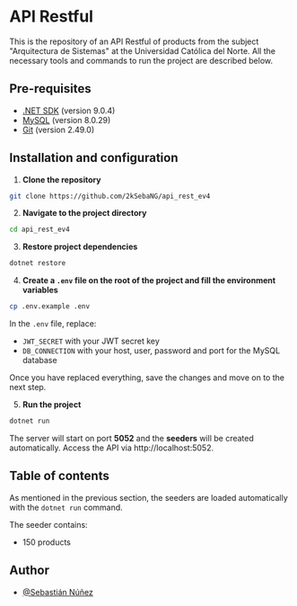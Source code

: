 # API Restful
This is the repository of an API Restful of products from the subject "Arquitectura de Sistemas" at the Universidad Católica del Norte. All the necessary tools and commands to run the project are described below.

## Pre-requisites
- [.NET SDK](https://dotnet.microsoft.com/es-es/download) (version 9.0.4)
- [MySQL](https://www.mysql.com/) (version 8.0.29) 
- [Git](https://git-scm.com/) (version 2.49.0)

## Installation and configuration

1. **Clone the repository**
```bash
git clone https://github.com/2kSebaNG/api_rest_ev4
```

2. **Navigate to the project directory**
```bash
cd api_rest_ev4
```

3. **Restore project dependencies**
```bash
dotnet restore
```

4. **Create a ```.env``` file on the root of the project and fill the environment variables**
```bash
cp .env.example .env
```

In the ```.env``` file, replace:

- ```JWT_SECRET``` with your JWT secret key
- ```DB_CONNECTION``` with your host, user, password and port for the MySQL database


Once you have replaced everything, save the changes and move on to the next step.


5. **Run the project**
```bash
dotnet run
```

The server will start on port **5052** and the **seeders** will be created automatically. Access the API via http://localhost:5052.

## Table of contents
As mentioned in the previous section, the seeders are loaded automatically with the ```dotnet run``` command.

The seeder contains:
- 150 products


## Author
- [@Sebastián Núñez](https://github.com/2kSebaNG)
